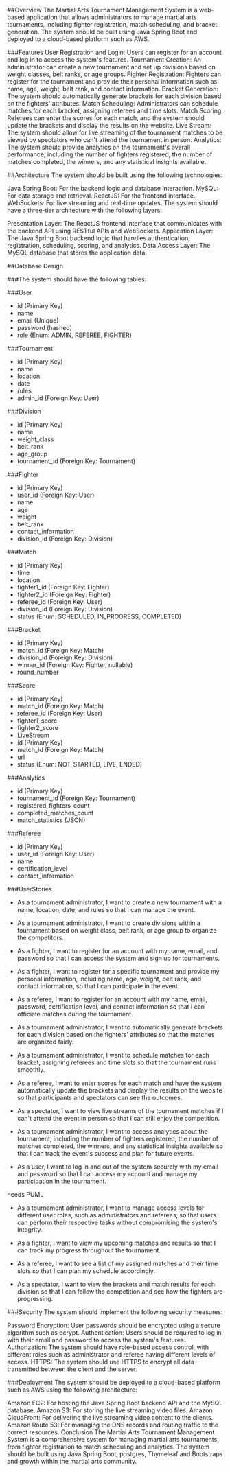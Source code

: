 ##Overview
The Martial Arts Tournament Management System is a web-based application that allows administrators to manage martial arts tournaments, including fighter registration, match scheduling, and bracket generation. The system should be built using Java Spring Boot and deployed to a cloud-based platform such as AWS.

###Features
User Registration and Login: Users can register for an account and log in to access the system's features.
Tournament Creation: An administrator can create a new tournament and set up divisions based on weight classes, belt ranks, or age groups.
Fighter Registration: Fighters can register for the tournament and provide their personal information such as name, age, weight, belt rank, and contact information.
Bracket Generation: The system should automatically generate brackets for each division based on the fighters' attributes.
Match Scheduling: Administrators can schedule matches for each bracket, assigning referees and time slots.
Match Scoring: Referees can enter the scores for each match, and the system should update the brackets and display the results on the website.
Live Stream: The system should allow for live streaming of the tournament matches to be viewed by spectators who can't attend the tournament in person.
Analytics: The system should provide analytics on the tournament's overall performance, including the number of fighters registered, the number of matches completed, the winners, and any statistical insights available.

##Architecture
The system should be built using the following technologies:

Java Spring Boot: For the backend logic and database interaction.
MySQL: For data storage and retrieval.
ReactJS: For the frontend interface.
WebSockets: For live streaming and real-time updates.
The system should have a three-tier architecture with the following layers:

Presentation Layer: The ReactJS frontend interface that communicates with the backend API using RESTful APIs and WebSockets.
Application Layer: The Java Spring Boot backend logic that handles authentication, registration, scheduling, scoring, and analytics.
Data Access Layer: The MySQL database that stores the application data.

##Database Design

###The system should have the following tables:

###User
* id (Primary Key)
* name
* email (Unique)
* password (hashed)
* role (Enum: ADMIN, REFEREE, FIGHTER)

###Tournament
* id (Primary Key)
* name
* location
* date
* rules
* admin_id (Foreign Key: User)

###Division
* id (Primary Key)
* name
* weight_class
* belt_rank
* age_group
* tournament_id (Foreign Key: Tournament)

###Fighter
* id (Primary Key)
* user_id (Foreign Key: User)
* name
* age
* weight
* belt_rank
* contact_information
* division_id (Foreign Key: Division)

###Match
* id (Primary Key)
* time
* location
* fighter1_id (Foreign Key: Fighter)
* fighter2_id (Foreign Key: Fighter)
* referee_id (Foreign Key: User)
* division_id (Foreign Key: Division)
* status (Enum: SCHEDULED, IN_PROGRESS, COMPLETED)

###Bracket
* id (Primary Key)
* match_id (Foreign Key: Match)
* division_id (Foreign Key: Division)
* winner_id (Foreign Key: Fighter, nullable)
* round_number

###Score
* id (Primary Key)
* match_id (Foreign Key: Match)
* referee_id (Foreign Key: User)
* fighter1_score
* fighter2_score
* LiveStream
* id (Primary Key)
* match_id (Foreign Key: Match)
* url
* status (Enum: NOT_STARTED, LIVE, ENDED)

###Analytics
* id (Primary Key)
* tournament_id (Foreign Key: Tournament)
* registered_fighters_count
* completed_matches_count
* match_statistics (JSON)

###Referee
* id (Primary Key)
* user_id (Foreign Key: User)
* name
* certification_level
* contact_information

###UserStories

* As a tournament administrator, I want to create a new tournament with a name, location, date, and rules so that I can manage the event.

* As a tournament administrator, I want to create divisions within a tournament based on weight class, belt rank, or age group to organize the competitors.

* As a fighter, I want to register for an account with my name, email, and password so that I can access the system and sign up for tournaments. 

* As a fighter, I want to register for a specific tournament and provide my personal information, including name, age, weight, belt rank, and contact information, so that I can participate in the event.

* As a referee, I want to register for an account with my name, email, password, certification level, and contact information so that I can officiate matches during the tournament.

* As a tournament administrator, I want to automatically generate brackets for each division based on the fighters' attributes so that the matches are organized fairly.

* As a tournament administrator, I want to schedule matches for each bracket, assigning referees and time slots so that the tournament runs smoothly.

* As a referee, I want to enter scores for each match and have the system automatically update the brackets and display the results on the website so that participants and spectators can see the outcomes.

* As a spectator, I want to view live streams of the tournament matches if I can't attend the event in person so that I can still enjoy the competition.

* As a tournament administrator, I want to access analytics about the tournament, including the number of fighters registered, the number of matches completed, the winners, and any statistical insights available so that I can track the event's success and plan for future events.

* As a user, I want to log in and out of the system securely with my email and password so that I can access my account and manage my participation in the tournament.
  

needs PUML
* As a tournament administrator, I want to manage access levels for different user roles, such as administrators and referees, so that users can perform their respective tasks without compromising the system's integrity.

* As a fighter, I want to view my upcoming matches and results so that I can track my progress throughout the tournament.

* As a referee, I want to see a list of my assigned matches and their time slots so that I can plan my schedule accordingly.

* As a spectator, I want to view the brackets and match results for each division so that I can follow the competition and see how the fighters are progressing.

###Security
The system should implement the following security measures:

Password Encryption: User passwords should be encrypted using a secure algorithm such as bcrypt.
Authentication: Users should be required to log in with their email and password to access the system's features.
Authorization: The system should have role-based access control, with different roles such as administrator and referee having different levels of access.
HTTPS: The system should use HTTPS to encrypt all data transmitted between the client and the server.

###Deployment
The system should be deployed to a cloud-based platform such as AWS using the following architecture:

Amazon EC2: For hosting the Java Spring Boot backend API and the MySQL database.
Amazon S3: For storing the live streaming video files.
Amazon CloudFront: For delivering the live streaming video content to the clients.
Amazon Route 53: For managing the DNS records and routing traffic to the correct resources.
Conclusion
The Martial Arts Tournament Management System is a comprehensive system for managing martial arts tournaments, from fighter registration to match scheduling and analytics. The system should be built using Java Spring Boot, postgres, Thymeleaf and Bootstraps and growth within the martial arts community.